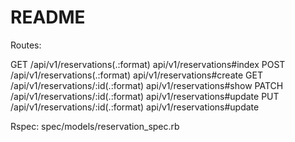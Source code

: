 # README
  
Routes:

GET     /api/v1/reservations(.:format)                                                           api/v1/reservations#index
POST   /api/v1/reservations(.:format)                                                           api/v1/reservations#create
GET    /api/v1/reservations/:id(.:format)                                                       api/v1/reservations#show
PATCH  /api/v1/reservations/:id(.:format)                                                       api/v1/reservations#update
PUT    /api/v1/reservations/:id(.:format)                                                       api/v1/reservations#update

Rspec: spec/models/reservation_spec.rb

